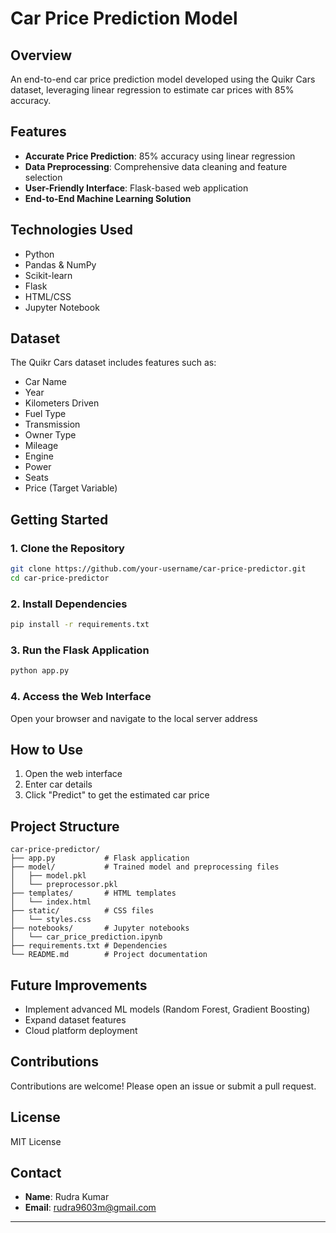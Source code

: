 # Car Price Prediction Model

## Overview
An end-to-end car price prediction model developed using the Quikr Cars dataset, leveraging linear regression to estimate car prices with 85% accuracy.

## Features
- **Accurate Price Prediction**: 85% accuracy using linear regression
- **Data Preprocessing**: Comprehensive data cleaning and feature selection
- **User-Friendly Interface**: Flask-based web application
- **End-to-End Machine Learning Solution**

## Technologies Used
- Python
- Pandas & NumPy
- Scikit-learn
- Flask
- HTML/CSS
- Jupyter Notebook

## Dataset
The Quikr Cars dataset includes features such as:
- Car Name
- Year
- Kilometers Driven
- Fuel Type
- Transmission
- Owner Type
- Mileage
- Engine
- Power
- Seats
- Price (Target Variable)

## Getting Started

### 1. Clone the Repository
```bash
git clone https://github.com/your-username/car-price-predictor.git
cd car-price-predictor
```

### 2. Install Dependencies
```bash
pip install -r requirements.txt
```

### 3. Run the Flask Application
```bash
python app.py
```

### 4. Access the Web Interface
Open your browser and navigate to the local server address

## How to Use
1. Open the web interface
2. Enter car details
3. Click "Predict" to get the estimated car price

## Project Structure
```
car-price-predictor/
├── app.py           # Flask application
├── model/           # Trained model and preprocessing files
│   ├── model.pkl
│   └── preprocessor.pkl
├── templates/       # HTML templates
│   └── index.html
├── static/          # CSS files
│   └── styles.css
├── notebooks/       # Jupyter notebooks
│   └── car_price_prediction.ipynb
├── requirements.txt # Dependencies
└── README.md        # Project documentation
```

## Future Improvements
- Implement advanced ML models (Random Forest, Gradient Boosting)
- Expand dataset features
- Cloud platform deployment

## Contributions
Contributions are welcome! Please open an issue or submit a pull request.

## License
MIT License

## Contact
- **Name**: Rudra Kumar
- **Email**: rudra9603m@gmail.com

---
